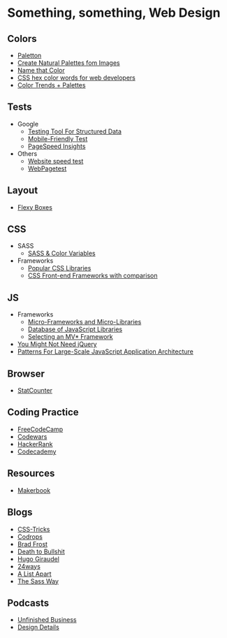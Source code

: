 # Something, something, Web Design
## Colors
* [Paletton](http://paletton.com)
* [Create Natural Palettes fom Images](http://palettegenerator.com)
* [Name that Color](http://chir.ag/projects/name-that-color)
* [CSS hex color words for web developers](http://bada55.io)
* [Color Trends + Palettes](http://www.colourlovers.com)

## Tests
* Google
	* [Testing Tool For Structured Data](https://search.google.com/structured-data/testing-tool)
	* [Mobile-Friendly Test](https://www.google.com/webmasters/tools/mobile-friendly)
	* [PageSpeed Insights](https://developers.google.com/speed/pagespeed/insights)
* Others
	* [Website speed test](https://tools.pingdom.com)
	* [WebPagetest](http://www.webpagetest.org)

## Layout
* [Flexy Boxes](http://the-echoplex.net/flexyboxes)

## CSS
* SASS
	* [SASS & Color Variables](http://sachagreif.com/sass-color-variables)
* Frameworks
	* [Popular CSS Libraries](http://cssdb.co/)
	* [CSS Front-end Frameworks with comparison](http://usablica.github.io/front-end-frameworks/compare.html)

## JS
* Frameworks
	* [Micro-Frameworks and Micro-Libraries](http://microjs.com)
	* [Database of JavaScript Libraries](https://www.javascripting.com)
	* [Selecting an MV* Framework](http://todomvc.com)
* [You Might Not Need jQuery](http://youmightnotneedjquery.com)
* [Patterns For Large-Scale JavaScript Application Architecture](https://addyosmani.com/largescalejavascript)

## Browser
* [StatCounter](http://gs.statcounter.com)

## Coding Practice
* [FreeCodeCamp](https://www.freecodecamp.com)
* [Codewars](https://www.codewars.com)
* [HackerRank](https://www.hackerrank.com)
* [Codecademy](https://www.codecademy.com)

## Resources
* [Makerbook](http://makerbook.net)

## Blogs
* [CSS-Tricks](https://css-tricks.com)
* [Codrops](http://tympanus.net/codrops)
* [Brad Frost](http://bradfrost.com/blog)
* [Death to Bullshit](http://blog.deathtobullshit.com)
* [Hugo Giraudel](http://hugogiraudel.com/blog)
* [24ways](https://24ways.org)
* [A List Apart](http://alistapart.com)
* [The Sass Way](http://thesassway.com)

## Podcasts
* [Unfinished Business](http://www.unfinished.bz)
* [Design Details](http://spec.fm/podcasts/design-details)
